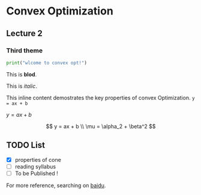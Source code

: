 # Convex Optimization
## Lecture 2
### Third theme

```python
print("wlcome to convex opt!")
```

This is **blod**.

This is *italic*.

This inline content demostrates the key properties of convex Optimization.  `y = ax + b`

$y = ax + b$

$$
y =  ax + b \\
\mu = \alpha_2 + \beta^2
$$


## TODO List
- [x] properties of cone
- [ ] reading syllabus  
- [ ] To be Published !

For more reference, searching on [baidu](baidu.com).